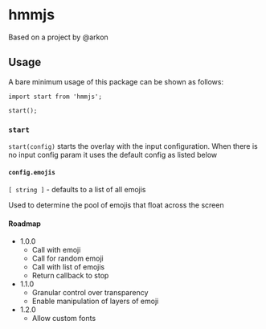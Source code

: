 # hmmjs
Based on a project by @arkon

## Usage

A bare minimum usage of this package can be shown as follows:
```
import start from 'hmmjs';

start();
```

### `start`
`start(config)` starts the overlay with the input configuration. When there is no
input config param it uses the default config as listed below

#### `config.emojis`
`[ string ]` - defaults to a list of all emojis

Used to determine the pool of emojis that float across the screen

#### Roadmap
* 1.0.0
    * Call with emoji
    * Call for random emoji
    * Call with list of emojis
    * Return callback to stop
* 1.1.0
    * Granular control over transparency
    * Enable manipulation of layers of emoji
* 1.2.0
    * Allow custom fonts
